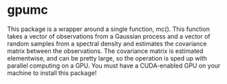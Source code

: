 # gpumc

This package is a wrapper around a single function, mc(). This function takes a vector of observations from a Gaussian process and a vector of random samples from a spectral density and estimates the covariance matrix between the observations.  The covariance matrix is estimated elementwise, and can be pretty large, so the operation is sped up with parallel computing on a GPU. You must have a CUDA-enabled GPU on your machine to install this package!
